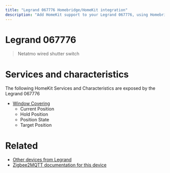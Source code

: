 ```yaml
---
title: "Legrand 067776 Homebridge/HomeKit integration"
description: "Add HomeKit support to your Legrand 067776, using Homebridge, Zigbee2MQTT and homebridge-z2m."
---
```

<!---
This file has been GENERATED using src/docgen/docgen.ts
DO NOT EDIT THIS FILE MANUALLY!
-->
# Legrand 067776
> Netatmo wired shutter switch


# Services and characteristics
The following HomeKit Services and Characteristics are exposed by
the Legrand 067776

* [Window Covering](../../cover.md)
  * Current Position
  * Hold Position
  * Position State
  * Target Position


# Related
* [Other devices from Legrand](../index.md#legrand)
* [Zigbee2MQTT documentation for this device](https://www.zigbee2mqtt.io/devices/067776.html)